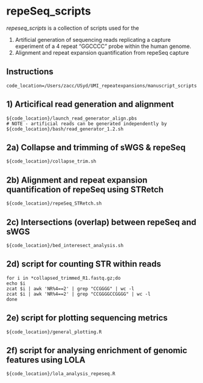 # repeSeq_scripts
_repeseq_scripts_ is a collection of scripts used for the 
1) Artificial generation of sequencing reads replicating a capture experiment of a 4 repeat “GGCCCC” probe within the human genome.
2) Alignment and repeat expansion quantification from repeSeq capture

## Instructions
	code_location=/Users/zacc/USyd/UMI_repeatexpansions/manuscript_scripts

## 1) Articifical read generation and alignment
	${code_location}/launch_read_generator_align.pbs
	# NOTE - artificial reads can be generated independently by ${code_location}/bash/read_generator_1.2.sh

## 2a) Collapse and trimming of sWGS & repeSeq 
	${code_location}/collapse_trim.sh

## 2b) Alignment and repeat expansion quantification of repeSeq using STRetch
	${code_location}/repeSeq_STRetch.sh

## 2c) Intersections (overlap) between repeSeq and sWGS
	${code_location}/bed_interesect_analysis.sh

## 2d) script for counting STR within reads
	for i in *collapsed_trimmed_R1.fastq.gz;do
	echo $i
	zcat $i | awk 'NR%4==2' | grep "CCGGGG" | wc -l
	zcat $i | awk 'NR%4==2' | grep "CCGGGGCCGGGG" | wc -l
	done

## 2e) script for plotting sequencing metrics
	${code_location}/general_plotting.R

## 2f) script for analysing enrichment of genomic features using LOLA
	${code_location}/lola_analysis_repeseq.R
